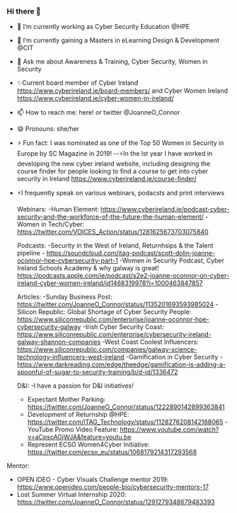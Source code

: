 ### Hi there 👋

- 🔭 I’m currently working as Cyber Security Education @HPE
- 🌱 I’m currently gaining a Masters in eLearning Design & Development @CIT
- 💬 Ask me about Awareness & Training, Cyber Security, Women in Security
- ✨Current board member of Cyber Ireland https://www.cyberireland.ie/board-members/ and  Cyber Women Ireland https://www.cyberireland.ie/cyber-women-in-ireland/
- 📫 How to reach me: here! or twitter @JoanneO_Connor
- 😄 Pronouns: she/her
- ⚡ Fun fact: I was nominated as one of the Top 50 Women in Security in Europe by SC Magazine in 2019!
--⚡In the lst year I have worked in developing the new cyber ireland website, including designing the course finder for people looking to find a course to get into cyber     security in Ireland https://www.cyberireland.ie/course-finder/
- ⚡I frequently speak on various webinars, podacsts and print interviews

  Webinars:
     -Human Element: https://www.cyberireland.ie/podcast-cyber-security-and-the-workforce-of-the-future-the-human-element/
     -Women in Tech/Cyber: https://twitter.com/VOICES_Action/status/1281625673703075840
     
  Podcasts:
     -Security in the West of Ireland, Returnhsips & the Talent pipeline - https://soundcloud.com/itag-podcast/scott-dolin-joanne-oconnor-hpe-cybersecurity-part-1
     -Women in Security Podcast, Cyber Ireland Schools Academy & why galway is great! https://podcasts.apple.com/ie/podcast/s2e2-joanne-oconnor-on-cyber-ireland-cyber-women-ireland/id1468319978?i=1000463847857
     
  Articles:
    -Sunday Business Post: https://twitter.com/JoanneO_Connor/status/1135201693593985024
    -Silicon Republic: Global Shortage of Cyber Security People: https://www.siliconrepublic.com/enterprise/joanne-oconnor-hpe-cybersecurity-galway
    -Irish Cyber Security Coast: https://www.siliconrepublic.com/enterprise/cybersecurity-ireland-galway-shannon-companies
    -West Coast Coolest Influencers: https://www.siliconrepublic.com/companies/galway-science-technology-influencers-west-ireland
    -Gamification in Cyber Security - https://www.darkreading.com/edge/theedge/gamification-is-adding-a-spoonful-of-sugar-to-security-training/b/d-id/1336472
    
  D&I:
  -I have a passion for D&I initiatives!
  - Expectant Mother Parking: https://twitter.com/JoanneO_Connor/status/1222890142899363841
  - Development of Returnship @HPE: https://twitter.com/ITAG_Technology/status/1128276208142168065
    -YouTube Promo Video Feature: https://www.youtube.com/watch?v=aCpscAGjWJA&feature=youtu.be
   - Represent ECSO Women4Cyber Initiative: https://twitter.com/ecso_eu/status/1068179214317293568
    
 Mentor:
  - OPEN IDEO - Cyber Visuals Challenge mentor 2019: https://www.openideo.com/people-bio/cybersecurity-mentors-17
  - Lost Summer Virtual Internship 2020: https://twitter.com/JoanneO_Connor/status/1291279348679483393

